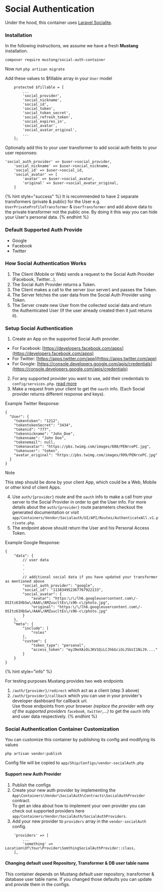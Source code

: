 # Social Authentication

Under the hood, this container uses [Laravel Socialite](https://github.com/laravel/socialite).

### Installation[​](https://apiato.io/docs/pacakges/social-authentication#installation) <a href="#installation" id="installation"></a>

In the following instructions, we assume we have a fresh **Mustang** installation.

```
composer require mustang/social-auth-container
```

Now run `php artisan migrate`

Add these values to $fillable array in your `User` model

```
    protected $fillable = [
        ...
        'social_provider',
        'social_nickname',
        'social_id',
        'social_token',
        'social_token_secret',
        'social_refresh_token',
        'social_expires_in',
        'social_avatar',
        'social_avatar_original',
        ...
    ];
```

Optionally add this to your user transformer to add social auth fields to your user repsonses:

```
'social_auth_provider' => $user->social_provider,
    'social_nickname' => $user->social_nickname,
    'social_id' => $user->social_id,
    'social_avatar' => [
        'avatar' => $user->social_avatar,
        'original' => $user->social_avatar_original,
    ]
```

{% hint style="success" %}
It is recommended to have 2 separate transformers (private & public) for the User e.g. `UserPrivateProfileTransformer` & `UserTransformer` and add above data to the private transformer not the public one. By doing it this way you can hide your User's personal data.
{% endhint %}

### Default Supported Auth Provide[​](https://apiato.io/docs/pacakges/social-authentication#default-supported-auth-provide) <a href="#default-supported-auth-provide" id="default-supported-auth-provide"></a>

* Google
* Facebook
* Twitter

### How Social Authentication Works[​](https://apiato.io/docs/pacakges/social-authentication#how-social-authentication-works) <a href="#how-social-authentication-works" id="how-social-authentication-works"></a>

1. The Client (Mobile or Web) sends a request to the Social Auth Provider (Facebook, Twitter...).
2. The Social Auth Provider returns a Token.
3. The Client makes a call to the server (our server) and passes the Token.
4. The Server fetches the user data from the Social Auth Provider using Token.
5. The Server create new User from the collected social data and return the Authenticated User (If the user already created then it just returns it).

### Setup Social Authentication[​](https://apiato.io/docs/pacakges/social-authentication#Setup-Social-Authentication) <a href="#setup-social-authentication" id="setup-social-authentication"></a>

1. Create an App on the supported Social Auth provider.

* For Facebook: [https://developers.facebook.com/apps](https://developers.facebook.com/apps)
* For Twitter: [https://apps.twitter.com/app](https://apps.twitter.com/app)
* For Google: [https://console.developers.google.com/apis/credentials](https://console.developers.google.com/apis/credentials)

2. For any supported provider you want to use, add their credentials to `config/services.php`. [read more](https://laravel.com/docs/socialite#configuration)
3. Make a request from your client to get the `oauth` info. (Each Social provider returns different response and keys).

Example Twitter Response:

```
{
  "User": {
    "tokentoken": "1212",
    "tokentokenSecret": "3434",
    "tokenid": "777",
    "tokennickname": "John_Doe",
    "tokenname": "John Doe",
    "tokenemail": null,
    "tokenavatar": "https://pbs.twimg.com/images/888/PENrcePC.jpg",
    "tokenuser": "token",
    "avatar_original": "https://pbs.twimg.com/images/999/PENrcePC.jpg"
  }
}
```

Note

This step should be done by your client App, which could be a Web, Mobile or other kind of client Apps.

4. Use `auth/{provider}` route and the `oauth` info to make a call from your server to the Social Provider in order to get the User info. For more details about the `auth/{provider}` route parameters checkout the generated documentation or visit `app/Containers/Vendor/Socialauth/UI/API/Routes/AuthenticateAll.v1.private.php`.
5. The endpoint above should return the User and his Personal Access Token.

Example Google Response:

```
{
    "data": {
        // user data
        .
        .
        .
        // additional social data if you have updated your transformer as mentioned above
        "social_auth_provider": "google",
        "social_id": "113834952367767922133",
        "social_avatar": {
            "avatar": "https:\/\/lh6.googleusercontent.com\/-OSItz6IHbSw\/AAA\/AMZuucltEs\/s96-c\/photo.jpg",
            "original": "https:\/\/lh6.googleusercontent.com\/-OSItz6IHbSw\/AAA\/AMZuucltEs\/s96-c\/photo.jpg"
        }
    },
    "meta": {
        "include": [
            "roles"
        ],
        "custom": {
            "token_type": "personal",
            "access_token": "eyJ0eXAiOiJKV1QiLCJhbGciOiJSUzI1NiJ9...."
        }
    }
}
```

{% hint style="info" %}


For testing purposes Mustang provides two web endpoints

1. `/auth/{provider}/redirect` which act as a client (step 3 above)
2. `/auth/{provider}/callback` which you can use in your provider's developer dashboard for callback url.\
   Use those endpoints from your browser _(replace the provider with any of the supported providers `facebook`, `twitter`,...)_ to get the `oauth` info and user data respectively.
{% endhint %}

### Social Authentication Container Customization[​](https://apiato.io/docs/pacakges/social-authentication#social-auth-customization) <a href="#social-auth-customization" id="social-auth-customization"></a>

You can customize this container by publishing its config and modifying its values

```
php artisan vendor:publish
```

Config file will be copied to `app/Ship/Configs/vendor-socialAuth.php`

#### Support new Auth Provider[​](https://apiato.io/docs/pacakges/social-authentication#support-new-auth-provide) <a href="#support-new-auth-provide" id="support-new-auth-provide"></a>

1. Publish the configs
2. Create your new auth provider by implementing the `App\Containers\Vendor\SocialAuth\Contracts\SocialAuthProvider` contract.\
   To get an idea about how to implement your own provider you can check out supported providers here `app/Containers/Vendor/SocialAuth/SocialAuthProviders`.
3. Add your new provider to `providers` array in the `vendor-socialAuth` config.

```
    'providers' => [
        ...
        'something' => Location\Of\Your\Provider\SomthingSocialAuthProvider::class,
    ],
```

#### Changing default used Repository, Transformer & DB user table name[​](https://apiato.io/docs/pacakges/social-authentication#changing-defaults) <a href="#changing-defaults" id="changing-defaults"></a>

This container depends on Mustang default user repository, transformer & database user table name. If you changed those defaults you can update and provide them in the configs.
